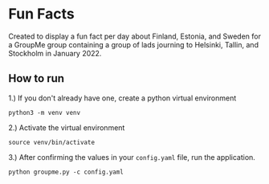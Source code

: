 # Fun Facts

Created to display a fun fact per day about Finland, Estonia, and Sweden for a GroupMe group containing a group of lads journing to Helsinki, Tallin, and Stockholm in January 2022.

## How to run

1.) If you don't already have one, create a python virtual environment

`python3 -m venv venv`

2.) Activate the virtual environment

`source venv/bin/activate`

3.) After confirming the values in your `config.yaml` file, run the application.

`python groupme.py -c config.yaml`
